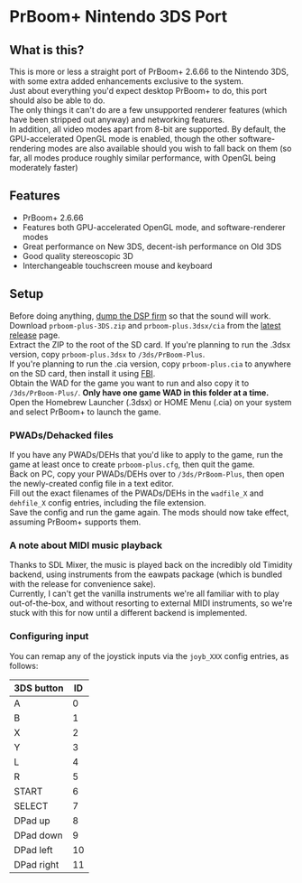 # PrBoom+ Nintendo 3DS Port

## What is this?
This is more or less a straight port of PrBoom+ 2.6.66 to the Nintendo 3DS, with some extra added enhancements exclusive to the system.  
Just about everything you'd expect desktop PrBoom+ to do, this port should also be able to do.  
The only things it can't do are a few unsupported renderer features (which have been stripped out anyway) and networking features.  
In addition, all video modes apart from 8-bit are supported. By default, the GPU-accelerated OpenGL mode is enabled, though the other software-rendering modes are also available should you wish to fall back on them (so far, all modes produce roughly similar performance, with OpenGL being moderately faster)  

## Features
- PrBoom+ 2.6.66
- Features both GPU-accelerated OpenGL mode, and software-renderer modes
- Great performance on New 3DS, decent-ish performance on Old 3DS
- Good quality stereoscopic 3D
- Interchangeable touchscreen mouse and keyboard

## Setup
Before doing anything, [dump the DSP firm](https://github.com/zoogie/DSP1/releases) so that the sound will work.  
Download `prboom-plus-3DS.zip` and `prboom-plus.3dsx/cia` from the [latest release](https://github.com/Voxel9/PrBoom-Plus-3DS/releases/latest) page.  
Extract the ZIP to the root of the SD card. If you're planning to run the .3dsx version, copy `prboom-plus.3dsx` to `/3ds/PrBoom-Plus`.  
If you're planning to run the .cia version, copy `prboom-plus.cia` to anywhere on the SD card, then install it using [FBI](https://github.com/Steveice10/FBI).  
Obtain the WAD for the game you want to run and also copy it to `/3ds/PrBoom-Plus/`. **Only have one game WAD in this folder at a time.**  
Open the Homebrew Launcher (.3dsx) or HOME Menu (.cia) on your system and select PrBoom+ to launch the game.  

### PWADs/Dehacked files
If you have any PWADs/DEHs that you'd like to apply to the game, run the game at least once to create `prboom-plus.cfg`, then quit the game.  
Back on PC, copy your PWADs/DEHs over to `/3ds/PrBoom-Plus`, then open the newly-created config file in a text editor.  
Fill out the exact filenames of the PWADs/DEHs in the `wadfile_X` and `dehfile_X` config entries, including the file extension.  
Save the config and run the game again. The mods should now take effect, assuming PrBoom+ supports them.  

### A note about MIDI music playback
Thanks to SDL Mixer, the music is played back on the incredibly old Timidity backend, using instruments from the eawpats package (which is bundled with the release for convenience sake).  
Currently, I can't get the vanilla instruments we're all familiar with to play out-of-the-box, and without resorting to external MIDI instruments, so we're stuck with this for now until a different backend is implemented.  

### Configuring input
You can remap any of the joystick inputs via the `joyb_XXX` config entries, as follows:  

| 3DS button | ID |
| ---------- | -- |
| A          | 0  |
| B          | 1  |
| X          | 2  |
| Y          | 3  |
| L          | 4  |
| R          | 5  |
| START      | 6  |
| SELECT     | 7  |
| DPad up    | 8  |
| DPad down  | 9  |
| DPad left  | 10 |
| DPad right | 11 |
